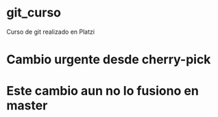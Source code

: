 # git_curso
Curso de git realizado en Platzi

# Cambio urgente desde cherry-pick

# Este cambio aun no lo fusiono en master
